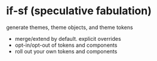 # if-sf (speculative fabulation)

generate themes, theme objects, and theme tokens

- merge/extend by default. explicit overrides
- opt-in/opt-out of tokens and components
- roll out your own tokens and components
